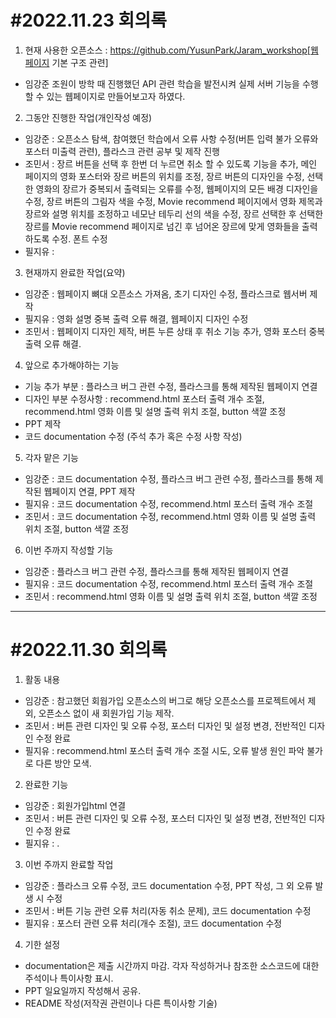 #2022.11.23 회의록
===========
1. 현재 사용한 오픈소스 : https://github.com/YusunPark/Jaram_workshop[웹페이지 기본 구조 관련]
- 임강준 조원이 방학 때 진행했던 API 관련 학습을 발전시켜 실제 서버 기능을 수행할 수 있는 웹페이지로 만들어보고자 하였다.

2. 그동안 진행한 작업(개인작성 예정)
- 임강준 : 오픈소스 탐색, 참여했던 학습에서 오류 사항 수정(버튼 입력 불가 오류와 포스터 미출력 관련), 플라스크 관련 공부 및 제작 진행
- 조민서 : 장르 버튼을 선택 후 한번 더 누르면 취소 할 수 있도록 기능을 추가, 메인 페이지의 영화 포스터와 장르 버튼의 위치를 조정, 장르 버튼의 디자인을 수정, 선택한 영화의 장르가 중복되서 출력되는 오류를 수정, 웹페이지의 모든 배경 디자인을 수정, 장르 버튼의 그림자 색을 수정, Movie recommend 페이지에서 영화 제목과 장르와 설명 위치를 조정하고 네모난 테두리 선의 색을 수정, 장르 선택한 후 선택한 장르를  Movie recommend 페이지로 넘긴 후 넘어온 장르에 맞게 영화들을 출력하도록 수정. 폰트 수정  
- 필지유 : 

3. 현재까지 완료한 작업(요약)
- 임강준 : 웹페이지 뼈대 오픈소스 가져옴, 초기 디자인 수정, 플라스크로 웹서버 제작
- 필지유 : 영화 설명 중복 출력 오류 해결, 웹페이지 디자인 수정
- 조민서 : 웹페이지 디자인 제작, 버튼 누른 상태 후 취소 기능 추가, 영화 포스터 중복 출력 오류 해결.

4. 앞으로 추가해야하는 기능
- 기능 추가 부분 : 플라스크 버그 관련 수정, 플라스크를 통해 제작된 웹페이지 연결
- 디자인 부분 수정사항 : recommend.html 포스터 출력 개수 조절, recommend.html 영화 이름 및 설명 출력 위치 조절, button 색깔 조정
- PPT 제작
- 코드 documentation 수정 (주석 추가 혹은 수정 사항 작성)

5. 각자 맡은 기능
- 임강준 : 코드 documentation 수정, 플라스크 버그 관련 수정, 플라스크를 통해 제작된 웹페이지 연결, PPT 제작 
- 필지유 : 코드 documentation 수정, recommend.html 포스터 출력 개수 조절
- 조민서 : 코드 documentation 수정, recommend.html 영화 이름 및 설명 출력 위치 조절, button 색깔 조정

6. 이번 주까지 작성할 기능
- 임강준 : 플라스크 버그 관련 수정, 플라스크를 통해 제작된 웹페이지 연결
- 필지유 : 코드 documentation 수정, recommend.html 포스터 출력 개수 조절
- 조민서 : recommend.html 영화 이름 및 설명 출력 위치 조절, button 색깔 조정

*******
#2022.11.30 회의록
===========
1. 활동 내용 
- 임강준 : 참고했던 회웝가입 오픈소스의 버그로 해당 오픈소스를 프로젝트에서 제외, 오픈소스 없이 새 회원가입 기능 제작.
- 조민서 : 버튼 관련 디자인 및 오류 수정, 포스터 디자인 및 설정 변경, 전반적인 디자인 수정 완료
- 필지유 : recommend.html 포스터 출력 개수 조절 시도, 오류 발생 원인 파악 불가로 다른 방안 모색.

2. 완료한 기능
- 임강준 : 회원가입html 연결
- 조민서 : 버튼 관련 디자인 및 오류 수정, 포스터 디자인 및 설정 변경, 전반적인 디자인 수정 완료
- 필지유 : .

3. 이번 주까지 완료할 작업
- 임강준 : 플라스크 오류 수정, 코드 documentation 수정, PPT 작성, 그 외 오류 발생 시 수정
- 조민서 : 버튼 기능 관련 오류 처리(자동 취소 문제), 코드 documentation 수정
- 필지유 : 포스터 관련 오류 처리(개수 조절), 코드 documentation 수정

4. 기한 설정
- documentation은 제출 시간까지 마감. 각자 작성하거나 참조한 소스코드에 대한 주석이나 특이사항 표시.
- PPT 일요일까지 작성해서 공유.
- README 작성(저작권 관련이나 다른 특이사항 기술)

